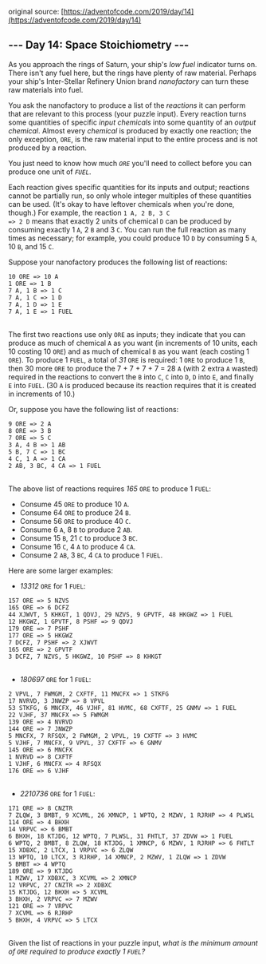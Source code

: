 original source: [https://adventofcode.com/2019/day/14](https://adventofcode.com/2019/day/14)
## --- Day 14: Space Stoichiometry ---
As you approach the rings of Saturn, your ship's <em>low fuel</em> indicator turns on.  There isn't any fuel here, but the rings have plenty of raw material.  Perhaps your ship's Inter-Stellar Refinery Union brand <em>nanofactory</em> can turn these raw materials into fuel.

You ask the nanofactory to produce a list of the <em>reactions</em> it can perform that are relevant to this process (your puzzle input). Every reaction turns some quantities of specific <em>input chemicals</em> into some quantity of an <em>output chemical</em>. Almost every <em>chemical</em> is produced by exactly one reaction; the only exception, <code>ORE</code>, is the raw material input to the entire process and is not produced by a reaction.

You just need to know how much <code><em>ORE</em></code> you'll need to collect before you can produce one unit of <code><em>FUEL</em></code>.

Each reaction gives specific quantities for its inputs and output; reactions cannot be partially run, so only whole integer multiples of these quantities can be used.  (It's okay to have leftover chemicals when you're done, though.) For example, the reaction <code>1 A, 2 B, 3 C => 2 D</code> means that exactly 2 units of chemical <code>D</code> can be produced by consuming exactly 1 <code>A</code>, 2 <code>B</code> and 3 <code>C</code>.  You can run the full reaction as many times as necessary; for example, you could produce 10 <code>D</code> by consuming 5 <code>A</code>, 10 <code>B</code>, and 15 <code>C</code>.

Suppose your nanofactory produces the following list of reactions:

<pre>
<code>10 ORE => 10 A
1 ORE => 1 B
7 A, 1 B => 1 C
7 A, 1 C => 1 D
7 A, 1 D => 1 E
7 A, 1 E => 1 FUEL
</code>
</pre>

The first two reactions use only <code>ORE</code> as inputs; they indicate that you can produce as much of chemical <code>A</code> as you want (in increments of 10 units, each 10 costing 10 <code>ORE</code>) and as much of chemical <code>B</code> as you want (each costing 1 <code>ORE</code>).  To produce 1 <code>FUEL</code>, a total of <em>31</em> <code>ORE</code> is required: 1 <code>ORE</code> to produce 1 <code>B</code>, then 30 more <code>ORE</code> to produce the 7 + 7 + 7 + 7 = 28 <code>A</code> (with 2 extra <code>A</code> wasted) required in the reactions to convert the <code>B</code> into <code>C</code>, <code>C</code> into <code>D</code>, <code>D</code> into <code>E</code>, and finally <code>E</code> into <code>FUEL</code>. (30 <code>A</code> is produced because its reaction requires that it is created in increments of 10.)

Or, suppose you have the following list of reactions:

<pre>
<code>9 ORE => 2 A
8 ORE => 3 B
7 ORE => 5 C
3 A, 4 B => 1 AB
5 B, 7 C => 1 BC
4 C, 1 A => 1 CA
2 AB, 3 BC, 4 CA => 1 FUEL
</code>
</pre>

The above list of reactions requires <em>165</em> <code>ORE</code> to produce 1 <code>FUEL</code>:


 - Consume 45 <code>ORE</code> to produce 10 <code>A</code>.
 - Consume 64 <code>ORE</code> to produce 24 <code>B</code>.
 - Consume 56 <code>ORE</code> to produce 40 <code>C</code>.
 - Consume 6 <code>A</code>, 8 <code>B</code> to produce 2 <code>AB</code>.
 - Consume 15 <code>B</code>, 21 <code>C</code> to produce 3 <code>BC</code>.
 - Consume 16 <code>C</code>, 4 <code>A</code> to produce 4 <code>CA</code>.
 - Consume 2 <code>AB</code>, 3 <code>BC</code>, 4 <code>CA</code> to produce 1 <code>FUEL</code>.

Here are some larger examples:


 - <em>13312</em> <code>ORE</code> for 1 <code>FUEL</code>:

<pre>
<code>157 ORE => 5 NZVS
165 ORE => 6 DCFZ
44 XJWVT, 5 KHKGT, 1 QDVJ, 29 NZVS, 9 GPVTF, 48 HKGWZ => 1 FUEL
12 HKGWZ, 1 GPVTF, 8 PSHF => 9 QDVJ
179 ORE => 7 PSHF
177 ORE => 5 HKGWZ
7 DCFZ, 7 PSHF => 2 XJWVT
165 ORE => 2 GPVTF
3 DCFZ, 7 NZVS, 5 HKGWZ, 10 PSHF => 8 KHKGT
</code>
</pre>

 - <em>180697</em> <code>ORE</code> for 1 <code>FUEL</code>:

<pre>
<code>2 VPVL, 7 FWMGM, 2 CXFTF, 11 MNCFX => 1 STKFG
17 NVRVD, 3 JNWZP => 8 VPVL
53 STKFG, 6 MNCFX, 46 VJHF, 81 HVMC, 68 CXFTF, 25 GNMV => 1 FUEL
22 VJHF, 37 MNCFX => 5 FWMGM
139 ORE => 4 NVRVD
144 ORE => 7 JNWZP
5 MNCFX, 7 RFSQX, 2 FWMGM, 2 VPVL, 19 CXFTF => 3 HVMC
5 VJHF, 7 MNCFX, 9 VPVL, 37 CXFTF => 6 GNMV
145 ORE => 6 MNCFX
1 NVRVD => 8 CXFTF
1 VJHF, 6 MNCFX => 4 RFSQX
176 ORE => 6 VJHF
</code>
</pre>

 - <em>2210736</em> <code>ORE</code> for 1 <code>FUEL</code>:

<pre>
<code>171 ORE => 8 CNZTR
7 ZLQW, 3 BMBT, 9 XCVML, 26 XMNCP, 1 WPTQ, 2 MZWV, 1 RJRHP => 4 PLWSL
114 ORE => 4 BHXH
14 VRPVC => 6 BMBT
6 BHXH, 18 KTJDG, 12 WPTQ, 7 PLWSL, 31 FHTLT, 37 ZDVW => 1 FUEL
6 WPTQ, 2 BMBT, 8 ZLQW, 18 KTJDG, 1 XMNCP, 6 MZWV, 1 RJRHP => 6 FHTLT
15 XDBXC, 2 LTCX, 1 VRPVC => 6 ZLQW
13 WPTQ, 10 LTCX, 3 RJRHP, 14 XMNCP, 2 MZWV, 1 ZLQW => 1 ZDVW
5 BMBT => 4 WPTQ
189 ORE => 9 KTJDG
1 MZWV, 17 XDBXC, 3 XCVML => 2 XMNCP
12 VRPVC, 27 CNZTR => 2 XDBXC
15 KTJDG, 12 BHXH => 5 XCVML
3 BHXH, 2 VRPVC => 7 MZWV
121 ORE => 7 VRPVC
7 XCVML => 6 RJRHP
5 BHXH, 4 VRPVC => 5 LTCX
</code>
</pre>


Given the list of reactions in your puzzle input, <em>what is the minimum amount of <code>ORE</code> required to produce exactly 1 <code>FUEL</code>?</em>


